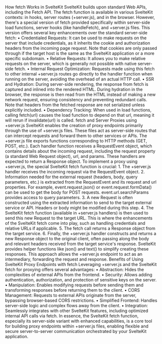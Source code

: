  How fetch Works in SvelteKit
SvelteKit builds upon standard Web APIs, including the Fetch API. The fetch function is available in various SvelteKit contexts: in hooks, server routes (+server.js), and in the browser.
However, there's a special version of fetch provided specifically within server-side load functions, server hooks (like handleFetch), and +server.js files. This version offers several key enhancements over the standard server-side fetch:
•
Credentialed Requests: It can be used to make requests on the server that include credentials, as it inherits the cookie and authorization headers from the incoming page request. Note that cookies are only passed through if the target host is the same as the SvelteKit application or a more specific subdomain.
•
Relative Requests: It allows you to make relative requests on the server, which is generally not possible with native server-side fetch.
•
Internal Request Optimization: Requests made using this fetch to other internal +server.js routes go directly to the handler function when running on the server, avoiding the overhead of an actual HTTP call.
•
SSR and Hydration: During server-side rendering, the response from fetch is captured and inlined into the rendered HTML. During hydration in the browser, the response is then read from the HTML instead of making a new network request, ensuring consistency and preventing redundant calls. Note that headers from the fetched response are not serialized unless explicitly included.
•
Dependency Tracking: When used in load functions, calling fetch(url) causes the load function to depend on that url, meaning it will rerun if invalidate(url) is called.
fetch and Server Proxies using +server.js
SvelteKit enables the creation of proxy endpoints primarily through the use of +server.js files. These files act as server-side routes that can intercept requests and forward them to other services or APIs.
The +server.js file exports functions corresponding to HTTP methods (GET, POST, etc.). Each handler function receives a RequestEvent object, which contains details about the incoming request, including the request property (a standard Web Request object), url, and params. These handlers are expected to return a Response object.
To implement a proxy using +server.js, the special SvelteKit fetch function is crucial:
1.
The +server.js handler receives the incoming request via the RequestEvent object.
2.
Information needed for the external request (headers, body, query parameters, etc.) is extracted from the RequestEvent and its request and url properties. For example, event.request.json() or event.request.formData() can be used to get the body for POST requests. event.url.searchParams provides access to query parameters.
3.
A new Request is often constructed using the extracted information to send to the target external service or API. Headers or body might be modified during this step.
4.
The SvelteKit fetch function (available in +server.js handlers) is then used to send this new Request to the target URL. This is where the enhancements of the SvelteKit fetch come into play, such as handling credentials and relative URLs if applicable.
5.
The fetch call returns a Response object from the target service.
6.
Finally, the +server.js handler constructs and returns a new Response object to the original client, often passing along the body and relevant headers received from the target service's response. SvelteKit provides helper functions like json() and text() to simplify creating these responses.
This approach allows the +server.js endpoint to act as an intermediary, forwarding the request and response.
Benefits of Using SvelteKit Proxy Endpoints with fetch
Leveraging +server.js and the SvelteKit fetch for proxying offers several advantages:
•
Abstraction: Hides the complexities of external APIs from the frontend.
•
Security: Allows adding authentication, authorization, and protection of sensitive keys on the server.
•
Manipulation: Enables modifying requests before sending them and transforming responses before returning them to the client.
•
CORS Management: Requests to external APIs originate from the server, bypassing browser-based CORS restrictions.
•
Simplified Frontend: Handles server-side logic and complex flows away from the client.
•
Integration: Seamlessly integrates with other SvelteKit features, including optimized internal API calls via fetch.
In essence, the SvelteKit fetch function, especially its server-side variant with enhanced capabilities, is a core tool for building proxy endpoints within +server.js files, enabling flexible and secure server-to-server communication orchestrated by your SvelteKit application.